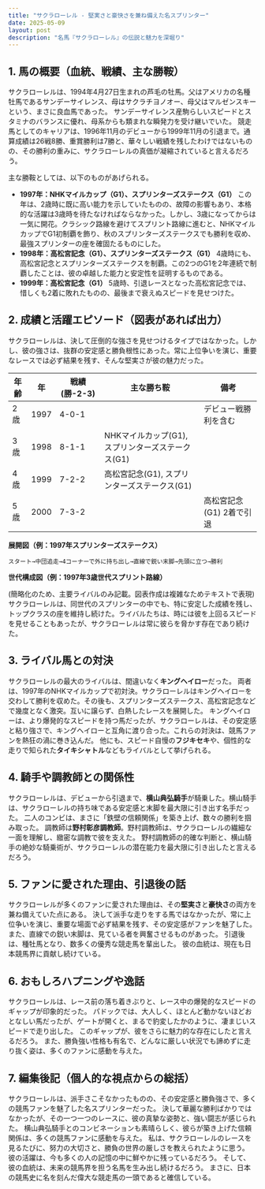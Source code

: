 ```yaml
---
title: "サクラローレル - 堅実さと豪快さを兼ね備えた名スプリンター"
date: 2025-05-09
layout: post
description: "名馬『サクラローレル』の伝説と魅力を深堀り"
---
```


## 1. 馬の概要（血統、戦績、主な勝鞍）

サクラローレルは、1994年4月27日生まれの芦毛の牡馬。父はアメリカの名種牡馬であるサンデーサイレンス、母はサクラチヨノオー、母父はマルゼンスキーという、まさに良血馬であった。  サンデーサイレンス産駒らしいスピードとスタミナのバランスに優れ、母系からも類まれな瞬発力を受け継いでいた。  競走馬としてのキャリアは、1996年11月のデビューから1999年11月の引退まで。通算成績は26戦8勝、重賞勝利は7勝と、華々しい戦績を残したわけではないものの、その勝利の重みに、サクラローレルの真価が凝縮されていると言えるだろう。

主な勝鞍としては、以下のものがあげられる。

* **1997年：NHKマイルカップ（G1）、スプリンターズステークス（G1）**  この年は、2歳時に既に高い能力を示していたものの、故障の影響もあり、本格的な活躍は3歳時を待たなければならなかった。しかし、3歳になってからは一気に開花。クラシック路線を避けてスプリント路線に進むと、NHKマイルカップでG1初制覇を飾り、秋のスプリンターズステークスでも勝利を収め、最強スプリンターの座を確固たるものにした。
* **1998年：高松宮記念（G1）、スプリンターズステークス（G1）** 4歳時にも、高松宮記念とスプリンターズステークスを制覇。この2つのG1を2年連続で制覇したことは、彼の卓越した能力と安定性を証明するものである。
* **1999年：高松宮記念（G1）**  5歳時、引退レースとなった高松宮記念では、惜しくも2着に敗れたものの、最後まで衰えぬスピードを見せつけた。


## 2. 成績と活躍エピソード（図表があれば出力）

サクラローレルは、決して圧倒的な強さを見せつけるタイプではなかった。しかし、彼の強さは、抜群の安定感と勝負根性にあった。常に上位争いを演じ、重要なレースでは必ず結果を残す、そんな堅実さが彼の魅力だった。

| 年齢 | 年 | 戦績 (勝-2-3) | 主な勝ち鞍 | 備考 |
|---|---|---|---|---|
| 2歳 | 1997 | 4-0-1 |  | デビュー戦勝利を含む |
| 3歳 | 1998 | 8-1-1 | NHKマイルカップ(G1), スプリンターズステークス(G1) |  |
| 4歳 | 1999 | 7-2-2 | 高松宮記念(G1), スプリンターズステークス(G1) |  |
| 5歳 | 2000 | 7-3-2 |  | 高松宮記念(G1) 2着で引退 |


**展開図（例：1997年スプリンターズステークス）**

```
スタート→中団追走→4コーナーで外に持ち出し→直線で鋭い末脚→先頭に立つ→勝利
```

**世代構成図（例：1997年3歳世代スプリント路線）**

(簡略化のため、主要ライバルのみ記載。図表作成は複雑なためテキストで表現)  サクラローレルは、同世代のスプリンターの中でも、特に安定した成績を残し、トップクラスの座を維持し続けた。ライバルたちは、時には彼を上回るスピードを見せることもあったが、サクラローレルは常に彼らを脅かす存在であり続けた。


## 3. ライバル馬との対決

サクラローレルの最大のライバルは、間違いなく**キングヘイロー**だった。  両者は、1997年のNHKマイルカップで初対決。サクラローレルはキングヘイローを交わして勝利を収めた。その後も、スプリンターズステークス、高松宮記念などで幾度となく激突。互いに譲らず、白熱したレースを展開した。  キングヘイローは、より爆発的なスピードを持つ馬だったが、サクラローレルは、その安定感と粘り強さで、キングヘイローと互角に渡り合った。これらの対決は、競馬ファンを熱狂の渦に巻き込んだ。  他にも、スピード自慢の**フジキセキ**や、個性的な走りで知られた**タイキシャトル**などもライバルとして挙げられる。


## 4. 騎手や調教師との関係性

サクラローレルは、デビューから引退まで、**横山典弘騎手**が騎乗した。横山騎手は、サクラローレルの持ち味である安定感と末脚を最大限に引き出す名手だった。  二人のコンビは、まさに「鉄壁の信頼関係」を築き上げ、数々の勝利を掴み取った。  調教師は**野村彰彦調教師**。野村調教師は、サクラローレルの繊細な一面を理解し、緻密な調教で彼を支えた。  野村調教師の的確な判断と、横山騎手の絶妙な騎乗術が、サクラローレルの潜在能力を最大限に引き出したと言えるだろう。


## 5. ファンに愛された理由、引退後の話

サクラローレルが多くのファンに愛された理由は、その**堅実さ**と**豪快さ**の両方を兼ね備えていた点にある。  決して派手な走りをする馬ではなかったが、常に上位争いを演じ、重要な場面で必ず結果を残す、その安定感がファンを魅了した。  また、直線での鋭い末脚は、見ている者を興奮させるものがあった。  引退後は、種牡馬となり、数多くの優秀な競走馬を輩出した。  彼の血統は、現在も日本競馬界に貢献し続けている。


## 6. おもしろハプニングや逸話

サクラローレルは、レース前の落ち着きぶりと、レース中の爆発的なスピードのギャップが印象的だった。  パドックでは、大人しく、ほとんど動かないほどおとなしい馬だったが、ゲートが開くと、まるで豹変したかのように、凄まじいスピードで走り出した。  このギャップが、彼をさらに魅力的な存在にしたと言えるだろう。  また、勝負強い性格も有名で、どんなに厳しい状況でも諦めずに走り抜く姿は、多くのファンに感動を与えた。


## 7. 編集後記（個人的な視点からの総括）

サクラローレルは、派手さこそなかったものの、その安定感と勝負強さで、多くの競馬ファンを魅了した名スプリンターだった。  決して華麗な勝利ばかりではなかったが、その一つ一つのレースに、彼の真摯な姿勢と、強い闘志が感じられた。  横山典弘騎手とのコンビネーションも素晴らしく、彼らが築き上げた信頼関係は、多くの競馬ファンに感動を与えた。  私は、サクラローレルのレースを見るたびに、努力の大切さと、勝負の世界の厳しさを教えられたように思う。  彼の活躍は、今も多くの人の記憶の中に鮮やかに残っているだろう。  そして、彼の血統は、未来の競馬界を担う名馬を生み出し続けるだろう。  まさに、日本の競馬史に名を刻んだ偉大な競走馬の一頭であると確信している。
